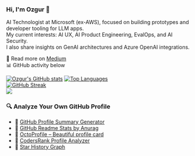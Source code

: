 ### Hi, I'm Ozgur 👋  

AI Technologist at Microsoft (ex-AWS), focused on building prototypes and developer tooling for LLM apps.  
My current interests: AI UX, AI Product Engineering, EvalOps, and AI Security.  
I also share insights on GenAI architectures and Azure OpenAI integrations.

📝 Read more on [Medium](https://cloudatlas.me)  
📊 GitHub activity below  

[![Ozgur's GitHub stats](https://github-readme-stats.vercel.app/api?username=ozgurgulerx&show_icons=true&theme=merko)](https://github.com/ozgurgulerx/github-readme-stats)
[![Top Languages](https://github-readme-stats.vercel.app/api/top-langs/?username=ozgurgulerx&layout=compact)](https://github.com/ozgurgulerx/github-readme-stats)  
[![GitHub Streak](https://streak-stats.demolab.com/?user=ozgurgulerx&theme=merko)](https://git.io/streak-stats)  
![](https://komarev.com/ghpvc/?username=ozgurgulerx&label=PROFILE+VIEWS)

### 🔍 Analyze Your Own GitHub Profile

- 🔗 [GitHub Profile Summary Generator](https://github-profile-summary-cards.vercel.app/demo.html)  
- 🔗 [GitHub Readme Stats by Anurag](https://github.com/anuraghazra/github-readme-stats)  
- 🔗 [OctoProfile – Beautiful profile card](https://octoprofile.vercel.app/)  
- 🔗 [CodersRank Profile Analyzer](https://profile.codersrank.io/)  
- 🔗 [Star History Graph](https://star-history.com/#ozgurgulerx)  
<!--
**ozgurgulerx/ozgurgulerx** is a ✨ _special_ ✨ repository because its `README.md` (this file) appears on your GitHub profile.

Here are some ideas to get you started:

- 🔭 I’m currently working on ...
- 🌱 I’m currently learning ...
- 👯 I’m looking to collaborate on ...
- 🤔 I’m looking for help with ...
- 💬 Ask me about ...
- 📫 How to reach me: ...
- 😄 Pronouns: ...
- ⚡ Fun fact: ...
-->
